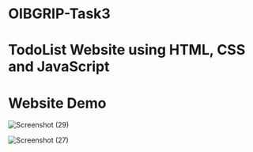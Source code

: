 # OIBGRIP-Task3

# TodoList Website using HTML, CSS and JavaScript

# Website Demo
![Screenshot (29)](https://user-images.githubusercontent.com/113169904/200051850-58a93f79-3458-494a-ba1f-e9f686ba78e5.png)

![Screenshot (27)](https://user-images.githubusercontent.com/113169904/200052249-6c588ecc-dc56-4ee2-a7b7-a73a9d63677f.png)
